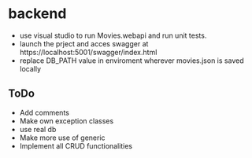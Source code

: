 # backend

- use visual studio to run Movies.webapi and run unit tests.
- launch the prject and acces swagger at https://localhost:5001/swagger/index.html
- replace DB_PATH value in enviroment wherever movies.json is saved locally
## ToDo
- Add comments
- Make own exception classes
- use real db
- Make more use of generic
- Implement all CRUD functionalities


